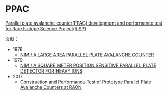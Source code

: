 <!-- PPAC.md --- 
;; 
;; Description: 
;; Author: Hongyi Wu(吴鸿毅)
;; Email: wuhongyi@qq.com 
;; Created: 一 9月  3 23:27:44 2018 (+0800)
;; Last-Updated: 一 9月  3 23:35:19 2018 (+0800)
;;           By: Hongyi Wu(吴鸿毅)
;;     Update #: 1
;; URL: http://wuhongyi.cn -->

# PPAC


[Parallel plate avalanche counter(PPAC) development and performance test for Rare Isotope Science Project(RISP)](http://wuhongyi.cn/HardwareNote/pdf/Detector/ppac_for_risp.pdf)



文献：


- 1976
	- [NIM / A LARGE AREA PARALLEL PLATE AVALANCHE COUNTER](http://wuhongyi.cn/HardwareNote/pdf/article/1-s2.0-0029554X76904237-main.pdf)
- 1979	
	- [NIM / A SQUARE METER POSITION SENSITIVE PARALLEL PLATE DETECTOR FOR HEAVY IONS](http://wuhongyi.cn/HardwareNote/pdf/article/1-s2.0-0029554X79900831-main.pdf)
- 2017	
	- [Construction and Performance Test of Prototype Parallel Plate Avalanche Counters at RAON](http://wuhongyi.cn/HardwareNote/pdf/article/risp-ppac.pdf)


<!-- PPAC.md ends here -->
